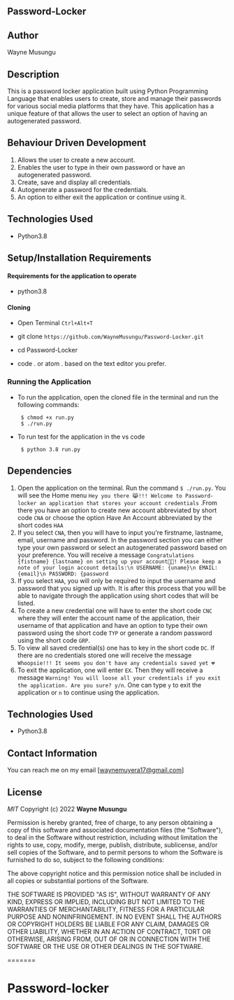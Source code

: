 ## Password-Locker
##  Author

Wayne Musungu

## Description
This is a password locker application built using Python Programming Language that enables users to create, store and manage their passwords for various social media platforms that they have. This application has a unique feature of that allows the user to select an option of having an autogenerated password.


## Behaviour Driven Development
1. Allows the user to create a new account.
2. Enables the user to type in their own password or have an autogenerated password.
3. Create, save and display all credentials.
4. Autogenerate a password for the credentials.
5. An option to either exit the application or continue using it.


## Technologies Used

* Python3.8


## Setup/Installation Requirements

#### Requirements for the application to operate
* python3.8

#### Cloning

* Open Terminal ``Ctrl+Alt+T``

* git clone `https://github.com/WayneMusungu/Password-Locker.git`

* cd Password-Locker

* code . or atom . based on the text editor you prefer.

### Running the Application
* To run the application, open the cloned file in the terminal and run the following commands:

       $ chmod +x run.py
       $ ./run.py
* To run test for the application in the vs code 

       $ python 3.8 run.py
       

## Dependencies

1. Open the application on the terminal. Run the command `$ ./run.py`. You will see the Home menu 
`Hey you there 😹!!! Welcome to Password-locker an application that stores your account credentials`
.From there you have an option to create new account abbreviated by short code `CNA` or choose the option Have An Account abbreviated by the short codes `HAA`
2. If you select `CNA`, then you will have to input you're firstname, lastname, email, username and password. In the password section you can either type your own password or select an autogenerated password based on your preference. You will receive a message
`Congratulations {fistname} {lastname} on setting up your account🍾🥂! Please keep a note of your login account details:\n USERNAME: {uname}\n EMAIL: {email}\n PASSWORD: {password`
3. If you select `HAA`, you will only be required to input the username and password that you signed up with. It is after this process that you will be able to navigate through the application using short codes that will be listed.
4. To create a new credential one will have to enter the short code `CNC` where they will enter the account name of the application, their username of that application and have an option to type their own password using the short code `TYP`  or generate a random password using the short code `GRP`.
5. To view all saved credential(s) one has to key in the short code `DC`. If there are no credentials stored one will receive the message
`Whoopsie!!! It seems you don't have any credentials saved yet 💔`
6. To exit the application, one will enter `EX`. Then they will receive a message 
`Warning! You will loose all your credentials if you exit the application. Are you sure? y/n`.
One can type `y` to exit the application or `n` to continue using the application.

## Technologies Used

* Python3.8

## Contact Information

You can reach me on my email [waynemuyera17@gmail.com]

## License

*MIT*
Copyright (c) 2022 **Wayne Musungu**

Permission is hereby granted, free of charge, to any person obtaining a copy of this software and associated documentation files (the "Software"), to deal in the Software without restriction, including without limitation the rights to use, copy, modify, merge, publish, distribute, sublicense, and/or sell copies of the Software, and to permit persons to whom the Software is furnished to do so, subject to the following conditions:

The above copyright notice and this permission notice shall be included in all copies or substantial portions of the Software.

THE SOFTWARE IS PROVIDED "AS IS", WITHOUT WARRANTY OF ANY KIND, EXPRESS OR IMPLIED, INCLUDING BUT NOT LIMITED TO THE WARRANTIES OF MERCHANTABILITY, FITNESS FOR A PARTICULAR PURPOSE AND NONINFRINGEMENT. IN NO EVENT SHALL THE AUTHORS OR COPYRIGHT HOLDERS BE LIABLE FOR ANY CLAIM, DAMAGES OR OTHER LIABILITY, WHETHER IN AN ACTION OF CONTRACT, TORT OR OTHERWISE, ARISING FROM, OUT OF OR IN CONNECTION WITH THE SOFTWARE OR THE USE OR OTHER DEALINGS IN THE SOFTWARE.


=======
# Password-locker
